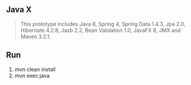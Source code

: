 Java X
------
>This prototype includes Java 8, Spring 4, Spring Data 1.4.3, Jpa 2.0, Hibernate 4.2.8, Jaxb 2.2, Bean Validation 1.0,
JavaFX 8, JMX and Maven 3.2.1.

Run
---
1. mvn clean install
2. mvn exec:java
